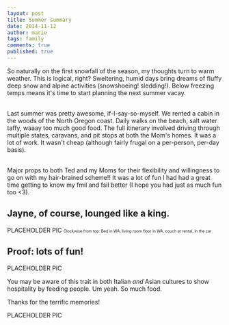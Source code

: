 ```yaml
---
layout: post
title: Summer summary
date: 2014-11-12
author: marie
tags: family
comments: true
published: true
---
```


So naturally on the first snowfall of the season, my thoughts turn to warm weather. This is logical, right? Sweltering, humid days bring dreams of fluffy deep snow and alpine activities (snowshoeing! sledding!). Below freezing temps means it's time to start planning the next summer vacay. <br><br>

Last summer was pretty awesome, if-I-say-so-myself. We rented a cabin in the woods of the North Oregon coast. Daily walks on the beach, salt water taffy, waaay too much good food. The full itinerary involved driving through multiple states, caravans, and pit stops at both the Mom's homes. It was a lot of work. It wasn't cheap (although fairly frugal on a per-person, per-day basis).  <br><br>

Major props to both Ted and my Moms for their flexibility and willingness to go on with my hair-brained scheme!! It was a lot of fun I had had a great time getting to know my fmil and fsil better (I hope you had just as much fun too <3).

<h2>Jayne, of course, lounged like a king.</h2>

PLACEHOLDER PIC
<span style ="font-size:9px;">Clockwise from top: Bed in WA, living room floor in WA, couch at rental, in the car</span><br>

<h2>Proof: lots of fun!</h2>

PLACEHOLDER PIC <br>

You may be aware of this trait in both Italian <i>and</i> Asian cultures to show hospitality by feeding people. Um yeah. So much food. <br>

Thanks for the terrific memories! <br>

PLACEHOLDER PIC




